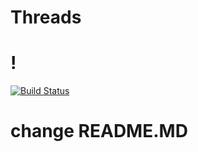 # Threads
# !
[![Build Status](https://travis-ci.com/RamonOga/job4j_threads.svg?branch=master)](https://travis-ci.com/RamonOga/job4j_threads)


# change README.MD 
#
#
#
#
#
#
